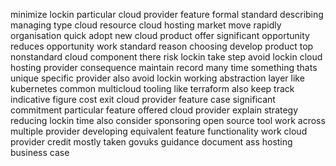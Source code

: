 minimize lockin particular cloud provider feature formal standard describing managing type cloud resource cloud hosting market move rapidly organisation quick adopt new cloud product offer significant opportunity reduces opportunity work standard reason choosing develop product top nonstandard cloud component there risk lockin take step avoid lockin cloud hosting provider consequence maintain record many time something thats unique specific provider also avoid lockin working abstraction layer like kubernetes common multicloud tooling like terraform also keep track indicative figure cost exit cloud provider feature case significant commitment particular feature offered cloud provider explain strategy reducing lockin time also consider sponsoring open source tool work across multiple provider developing equivalent feature functionality work cloud provider credit mostly taken govuks guidance document ass hosting business case